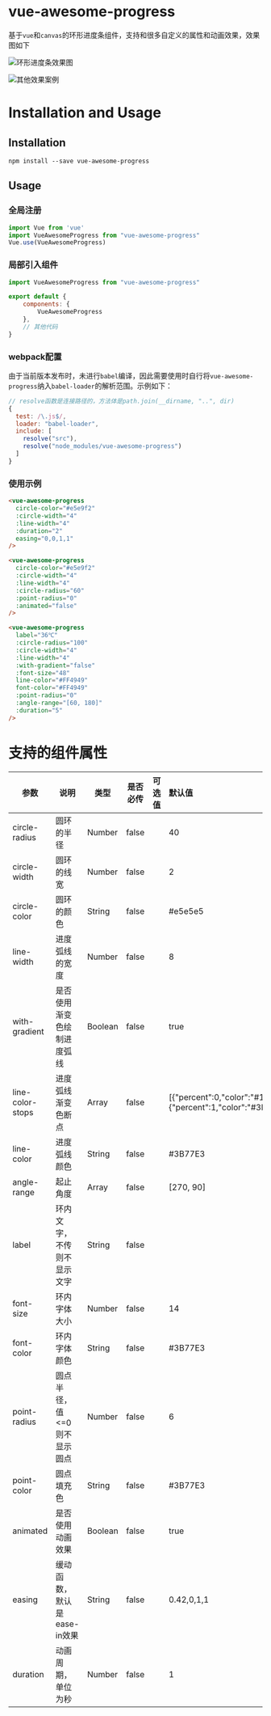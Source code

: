 # vue-awesome-progress

基于`vue`和`canvas`的环形进度条组件，支持和很多自定义的属性和动画效果，效果图如下

![环形进度条效果图](https://qncdn.wbjiang.cn/%E7%8E%AF%E5%BD%A2%E8%BF%9B%E5%BA%A6%E6%9D%A1%E6%95%88%E6%9E%9C%E5%9B%BE.gif)

![其他效果案例](https://qncdn.wbjiang.cn/%E7%8E%AF%E5%BD%A2%E8%BF%9B%E5%BA%A6%E6%9D%A1%E5%85%B6%E4%BB%96%E6%95%88%E6%9E%9C%E6%A1%88%E4%BE%8B.gif)

# Installation and Usage

## Installation

```shell
npm install --save vue-awesome-progress
```

## Usage

### 全局注册

```javascript
import Vue from 'vue'
import VueAwesomeProgress from "vue-awesome-progress"
Vue.use(VueAwesomeProgress)
```

### 局部引入组件

```javascript
import VueAwesomeProgress from "vue-awesome-progress"

export default {
    components: {
        VueAwesomeProgress
    },
    // 其他代码
}
```

### webpack配置

由于当前版本发布时，未进行`babel`编译，因此需要使用时自行将`vue-awesome-progress`纳入`babel-loader`的解析范围。示例如下：

```javascript
// resolve函数是连接路径的，方法体是path.join(__dirname, "..", dir)
{
  test: /\.js$/,
  loader: "babel-loader",
  include: [
    resolve("src"),
    resolve("node_modules/vue-awesome-progress")
  ]
}
```

### 使用示例

```html
<vue-awesome-progress
  circle-color="#e5e9f2"
  :circle-width="4"
  :line-width="4"
  :duration="2"
  easing="0,0,1,1"
/>

<vue-awesome-progress
  circle-color="#e5e9f2"
  :circle-width="4"
  :line-width="4"
  :circle-radius="60"
  :point-radius="0"
  :animated="false"
/>

<vue-awesome-progress
  label="36℃"
  :circle-radius="100"
  :circle-width="4"
  :line-width="4"
  :with-gradient="false"
  :font-size="48"
  line-color="#FF4949"
  font-color="#FF4949"
  :point-radius="0"
  :angle-range="[60, 180]"
  :duration="5"
/>
```


# 支持的组件属性

| 参数             | 说明                        | 类型    | 是否必传 | 可选值 | 默认值                                                       |
| ---------------- | --------------------------- | ------- | -------- | ------ | :----------------------------------------------------------- |
| circle-radius    | 圆环的半径                  | Number  | false    |        | 40                                                           |
| circle-width     | 圆环的线宽                  | Number  | false    |        | 2                                                            |
| circle-color     | 圆环的颜色                  | String  | false    |        | #e5e5e5                                                      |
| line-width       | 进度弧线的宽度              | Number  | false    |        | 8                                                            |
| with-gradient    | 是否使用渐变色绘制进度弧线  | Boolean | false    |        | true                                                         |
| line-color-stops | 进度弧线渐变色断点          | Array   | false    |        | [{"percent":0,"color":"#13CDE3"},{"percent":1,"color":"#3B77E3"}] |
| line-color       | 进度弧线颜色                | String  | false    |        | #3B77E3                                                      |
| angle-range      | 起止角度                    | Array   | false    |        | [270, 90]                                                    |
| label            | 环内文字，不传则不显示文字  | String  | false    |        |                                                              |
| font-size        | 环内字体大小                | Number  | false    |        | 14                                                           |
| font-color       | 环内字体颜色                | String  | false    |        | #3B77E3                                                      |
| point-radius     | 圆点半径，值<=0则不显示圆点 | Number  | false    |        | 6                                                            |
| point-color      | 圆点填充色                  | String  | false    |        | \#3B77E3                                                     |
| animated         | 是否使用动画效果            | Boolean | false    |        | true                                                         |
| easing           | 缓动函数，默认是ease-in效果 | String  | false    |        | 0.42,0,1,1                                                   |
| duration         | 动画周期，单位为秒          | Number  | false    |        | 1                                                            |
